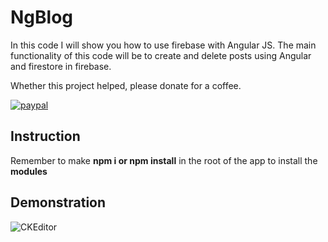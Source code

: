 # NgBlog

In this code I will show you how to use firebase with Angular JS. The main functionality of this code will be to create and delete posts using Angular and firestore in firebase.

Whether this project helped, please donate for a coffee.

[![paypal](https://www.paypalobjects.com/en_US/i/btn/btn_donateCC_LG.gif)](https://www.paypal.com/cgi-bin/webscr?cmd=_s-xclick&hosted_button_id=AFSV8TQBVW6LC)


## Instruction

Remember to make **npm i or npm install** in the root of the app to install the **modules**

## Demonstration
![CKEditor](https://raw.githubusercontent.com/JoanVasquez/angular-firebase-miniblog/master/demonstration.PNG)
